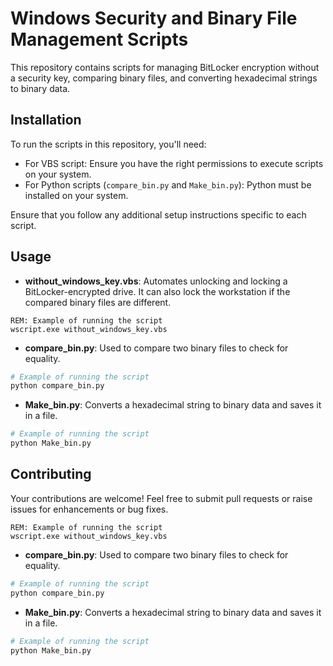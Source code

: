 # Windows Security and Binary File Management Scripts

This repository contains scripts for managing BitLocker encryption without a security key, comparing binary files, and converting hexadecimal strings to binary data.

## Installation

To run the scripts in this repository, you'll need:
- For VBS script: Ensure you have the right permissions to execute scripts on your system.
- For Python scripts (`compare_bin.py` and `Make_bin.py`): Python must be installed on your system.

Ensure that you follow any additional setup instructions specific to each script.

## Usage

- **without_windows_key.vbs**: Automates unlocking and locking a BitLocker-encrypted drive. It can also lock the workstation if the compared binary files are different.

```vbscript
REM: Example of running the script
wscript.exe without_windows_key.vbs
```

- **compare_bin.py**: Used to compare two binary files to check for equality.

```python
# Example of running the script
python compare_bin.py
```

- **Make_bin.py**: Converts a hexadecimal string to binary data and saves it in a file.

```python
# Example of running the script
python Make_bin.py
```

## Contributing

Your contributions are welcome! Feel free to submit pull requests or raise issues for enhancements or bug fixes.

```vbscript
REM: Example of running the script
wscript.exe without_windows_key.vbs
```

- **compare_bin.py**: Used to compare two binary files to check for equality.

```python
# Example of running the script
python compare_bin.py
```

- **Make_bin.py**: Converts a hexadecimal string to binary data and saves it in a file.

```python
# Example of running the script
python Make_bin.py
```